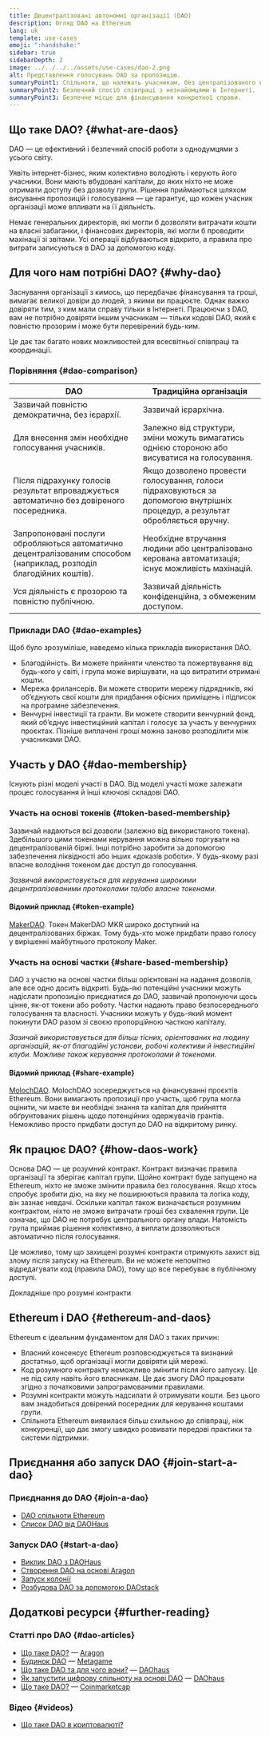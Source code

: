 ```yaml
---
title: Децентралізовані автономні організації (DAO)
description: Огляд DAO на Ethereum
lang: uk
template: use-cases
emoji: ":handshake:"
sidebar: true
sidebarDepth: 2
image: ../../../../assets/use-cases/dao-2.png
alt: Представлення голосувань DAO за пропозицію.
summaryPoint1: Спільноти, що належать учасникам, без централізованого керування.
summaryPoint2: Безпечний спосіб співпраці з незнайомцями в Інтернеті.
summaryPoint3: Безпечне місце для фінансування конкретної справи.
---
```


## Що таке DAO? {#what-are-daos}

DAO — це ефективний і безпечний спосіб роботи з однодумцями з усього світу.

Уявіть інтернет-бізнес, яким колективно володіють і керують його учасники. Вони мають вбудовані капітали, до яких ніхто не може отримати доступу без дозволу групи. Рішення приймаються шляхом висування пропозицій і голосування — це гарантує, що кожен учасник організації може впливати на її діяльність.

Немає генеральних директорів, які могли б дозволяти витрачати кошти на власні забаганки, і фінансових директорів, які могли б проводити махінації зі звітами. Усі операції відбуваються відкрито, а правила про витрати записуються в DAO за допомогою коду.

## Для чого нам потрібні DAO? {#why-dao}

Заснування організації з кимось, що передбачає фінансування та гроші, вимагає великої довіри до людей, з якими ви працюєте. Однак важко довіряти тим, з ким мали справу тільки в Інтернеті. Працюючи з DAO, вам не потрібно довіряти іншим учасникам — тільки кодові DAO, який є повністю прозорим і може бути перевірений будь-ким.

Це дає так багато нових можливостей для всесвітньої співпраці та координації.

### Порівняння {#dao-comparison}

| DAO                                                                                                                 | Традиційна організація                                                                                                        |
| ------------------------------------------------------------------------------------------------------------------- | ----------------------------------------------------------------------------------------------------------------------------- |
| Зазвичай повністю демократична, без ієрархії.                                                                       | Зазвичай ієрархічна.                                                                                                          |
| Для внесення змін необхідне голосування учасників.                                                                  | Залежно від структури, зміни можуть вимагатись однією стороною або висуватися на голосування.                                 |
| Після підрахунку голосів результат впроваджується автоматично без довіреного посередника.                           | Якщо дозволено провести голосування, голоси підраховуються за допомогою внутрішніх процедур, а результат обробляється вручну. |
| Запропоновані послуги обробляються автоматично децентралізованим способом (наприклад, розподіл благодійних коштів). | Необхідне втручання людини або централізовано керована автоматизація; існує можливість махінацій.                             |
| Уся діяльність є прозорою та повністю публічною.                                                                    | Зазвичай діяльність конфіденційна, з обмеженим доступом.                                                                      |

### Приклади DAO {#dao-examples}

Щоб було зрозуміліше, наведемо кілька прикладів використання DAO.

- Благодійність. Ви можете прийняти членство та пожертвування від будь-кого у світі, і група може вирішувати, на що витратити отримані кошти.
- Мережа фрилансерів. Ви можете створити мережу підрядників, які об’єднують свої кошти для придбання офісних приміщень і підписок на програмне забезпечення.
- Венчурні інвестиції та гранти. Ви можете створити венчурний фонд, який об’єднує інвестиційний капітал і голосує за участь у венчурних проєктах. Пізніше виплачені гроші можна заново розподілити між учасниками DAO.

## Участь у DAO {#dao-membership}

Існують різні моделі участі в DAO. Від моделі участі може залежати процес голосування й інші ключові складові DAO.

### Участь на основі токенів {#token-based-membership}

Зазвичай надаються всі дозволи (залежно від використаного токена). Здебільшого цими токенами керування можна вільно торгувати на децентралізованій біржі. Інші потрібно заробити за допомогою забезпечення ліквідності або інших «доказів роботи». У будь-якому разі власне володіння токеном дає доступ до голосування.

_Зазвичай використовується для керування широкими децентралізованими протоколами та/або власне токенами._

#### Відомий приклад {#token-example}

[MakerDAO](https://makerdao.com). Токен MakerDAO MKR широко доступний на децентралізованих біржах. Тому будь-хто може придбати право голосу у вирішенні майбутнього протоколу Maker.

### Участь на основі частки {#share-based-membership}

DAO з участю на основі частки більш орієнтовані на надання дозволів, але все одно досить відкриті. Будь-які потенційні учасники можуть надіслати пропозицію приєднатися до DAO, зазвичай пропонуючи щось цінне, як-от токени або роботу. Частки надають право безпосереднього голосування та власності. Учасники можуть у будь-який момент покинути DAO разом зі своєю пропорційною часткою капіталу.

_Зазичай використовується для більш тісних, орієнтованих на людину організацій, як-от благодійні установи, робочі колективи й інвестиційні клуби. Можливе також керування протоколами й токенами._

#### Відомий приклад {#share-example}

[MolochDAO](http://molochdao.com/). MolochDAO зосереджується на фінансуванні проєктів Ethereum. Вони вимагають пропозиції про участь, щоб група могла оцінити, чи маєте ви необхідні знання та капітал для прийняття обґрунтованих рішень щодо потенційних одержувачів грантів. Неможливо просто придбати доступ до DAO на відкритому ринку.

## Як працює DAO? {#how-daos-work}

Основа DAO — це розумний контракт. Контракт визначає правила організації та зберігає капітал групи. Щойно контракт буде запущено на Ethereum, ніхто не зможе змінити правила без голосування. Якщо хтось спробує зробити дію, на яку не поширюються правила та логіка коду, він зазнає невдачі. Оскільки капітал також визначається розумним контрактом, ніхто не зможе витрачати гроші без схвалення групи. Це означає, що DAO не потребує центрального органу влади. Натомість група приймає рішення колективно, а виплати дозволяються автоматично після голосування.

Це можливо, тому що захищені розумні контракти отримують захист від злому після запуску на Ethereum. Ви не можете непомітно відредагувати код (правила DAO), тому що все перебуває в публічному доступі.

<DocLink to="/developers/docs/smart-contracts/">
  Докладніше про розумні контракти
</DocLink>

## Ethereum і DAO {#ethereum-and-daos}

Ethereum є ідеальним фундаментом для DAO з таких причин:

- Власний консенсус Ethereum розповсюджується та визнаний достатньо, щоб організації могли довіряти цій мережі.
- Код розумного контракту неможливо змінити після його запуску. Це не під силу навіть його власникам. Це дає змогу DAO працювати згідно з початковими запрограмованими правилами.
- Розумні контракти можуть надсилати й отримувати кошти. Без цього вам знадобиться довірений посередник для керування коштами групи.
- Спільнота Ethereum виявилася більш схильною до співпраці, ніж конкуренції, що дає змогу швидко розвивати передові практики та системи підтримки.

## Приєднання або запуск DAO {#join-start-a-dao}

### Приєднання до DAO {#join-a-dao}

- [DAO спільноти Ethereum](/community/get-involved/#decentralized-autonomous-organizations-daos)
- [Список DAO від DAOHaus](https://app.daohaus.club/explore)

### Запуск DAO {#start-a-dao}

- [Виклик DAO з DAOHaus](https://app.daohaus.club/summon)
- [Створення DAO на основі Aragon](https://aragon.org/product)
- [Запуск колонії](https://colony.io/)
- [Розбудова DAO за допомогою DAOstack](https://daostack.io/)

## Додаткові ресурси {#further-reading}

### Статті про DAO {#dao-articles}

- [Що таке DAO?](https://aragon.org/dao) — [Aragon](https://aragon.org/)
- [Будинок DAO](https://wiki.metagame.wtf/docs/great-houses/house-of-daos) — [Metagame](https://wiki.metagame.wtf/)
- [Що таке DAO та для чого вони?](https://daohaus.substack.com/p/-what-is-a-dao-and-what-is-it-for) — [DAOhaus](https://daohaus.club/)
- [Як запустити цифрову спільноту на основі DAO](https://daohaus.substack.com/p/four-and-a-half-steps-to-start-a) — [DAOhaus](https://daohaus.club/)
- [Що таке DAO?](https://coinmarketcap.com/alexandria/article/what-is-a-dao) — [Coinmarketcap](https://coinmarketcap.com)

### Відео {#videos}

- [Що таке DAO в криптовалюті?](https://youtu.be/KHm0uUPqmVE)
